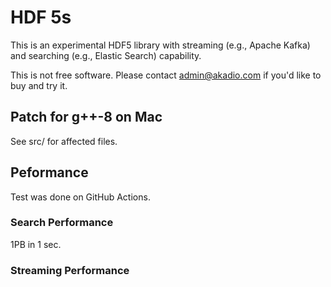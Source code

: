 # HDF 5s

  This is an experimental HDF5 library with streaming (e.g., Apache Kafka) and
 searching (e.g., Elastic Search) capability. 

  This is not free software. Please contact admin@akadio.com if you'd like to buy and try it.

## Patch for g++-8 on Mac

  See src/ for affected files.
  
## Peformance
  
  Test was done on GitHub Actions.
  
### Search Performance

 1PB in 1 sec.
  
### Streaming Performance


  
  
  

